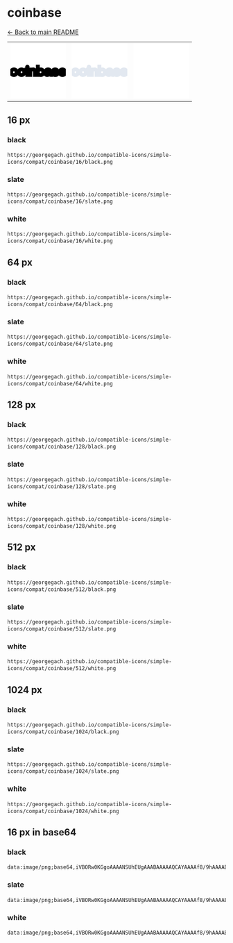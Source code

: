 # coinbase

[← Back to main README](../../README.md)

<table><tr>
  <td><img src="./128/black.png" width="128" alt="coinbase black icon" /></td>
  <td><img src="./128/slate.png" width="128" alt="coinbase slate icon" /></td>
  <td><img src="./128/white.png" width="128" alt="coinbase white icon" /></td>
</tr></table>

## 16 px

### black
```
https://georgegach.github.io/compatible-icons/simple-icons/compat/coinbase/16/black.png
```

### slate
```
https://georgegach.github.io/compatible-icons/simple-icons/compat/coinbase/16/slate.png
```

### white
```
https://georgegach.github.io/compatible-icons/simple-icons/compat/coinbase/16/white.png
```

## 64 px

### black
```
https://georgegach.github.io/compatible-icons/simple-icons/compat/coinbase/64/black.png
```

### slate
```
https://georgegach.github.io/compatible-icons/simple-icons/compat/coinbase/64/slate.png
```

### white
```
https://georgegach.github.io/compatible-icons/simple-icons/compat/coinbase/64/white.png
```

## 128 px

### black
```
https://georgegach.github.io/compatible-icons/simple-icons/compat/coinbase/128/black.png
```

### slate
```
https://georgegach.github.io/compatible-icons/simple-icons/compat/coinbase/128/slate.png
```

### white
```
https://georgegach.github.io/compatible-icons/simple-icons/compat/coinbase/128/white.png
```

## 512 px

### black
```
https://georgegach.github.io/compatible-icons/simple-icons/compat/coinbase/512/black.png
```

### slate
```
https://georgegach.github.io/compatible-icons/simple-icons/compat/coinbase/512/slate.png
```

### white
```
https://georgegach.github.io/compatible-icons/simple-icons/compat/coinbase/512/white.png
```

## 1024 px

### black
```
https://georgegach.github.io/compatible-icons/simple-icons/compat/coinbase/1024/black.png
```

### slate
```
https://georgegach.github.io/compatible-icons/simple-icons/compat/coinbase/1024/slate.png
```

### white
```
https://georgegach.github.io/compatible-icons/simple-icons/compat/coinbase/1024/white.png
```

## 16 px in base64

### black
```
data:image/png;base64,iVBORw0KGgoAAAANSUhEUgAAABAAAAAQCAYAAAAf8/9hAAAABmJLR0QA/wD/AP+gvaeTAAAAg0lEQVQ4je3QsQpBARSH8Z/cFJksFtkow929m/0+hFcxK8ViMQl1y6CsSnGv5QwK2VjuV6d/fed0Th0q/k/9jZugiw0yDLD6tKCGPQqcMEIzelfc0cYSfRzQwxkdJHAJUWIXWWIduX1yL5VgFpdyjLHAEHPc0MAUacwVOKL1/UMVv+EBqKojaFGoVKEAAAAASUVORK5CYII=
```

### slate
```
data:image/png;base64,iVBORw0KGgoAAAANSUhEUgAAABAAAAAQCAYAAAAf8/9hAAAABmJLR0QA/wD/AP+gvaeTAAAArElEQVQ4je3QMUoDYQBE4feWEDBYpQ4BEQIptPYgHsI7pPcQXsVaCNjZS+IaZBMQFwRFcP+xSJ00Wljkq4dhGDj4h+qmna0275cAq6a9rtft1b689bpdAEXcFDKlcKQi+SrQCcfBey1jUi0lo4TXSocl6fnUvH2Y6hMzBBbAybY7D+C58Bg43bWgJ9xiOvE5yYUyTzLR6i7Jd0xfvSGcJXaQArxgBuSvjjv4nR83UExDIzx1aAAAAABJRU5ErkJggg==
```

### white
```
data:image/png;base64,iVBORw0KGgoAAAANSUhEUgAAABAAAAAQCAYAAAAf8/9hAAAABmJLR0QA/wD/AP+gvaeTAAAAgUlEQVQ4je3QsQrBcRQF4E9JkcksozLYPYiH8A52D+FVzEqZ7EIpg/qvSuEY/MpmMhh8y711Tt26/P2gJNMk47LPkkw+9WtJ9njgjAGaJbvijjbW6OGALip0UJfkkqTKyy5vmzK3+aCORbl0xAgr9LHEDQ3MMSy9B05ofeNlf9/wBAWaYQRfhqFQAAAAAElFTkSuQmCC
```

